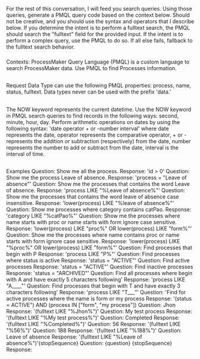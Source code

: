 For the rest of this conversation, I will feed you search queries. Using those queries, generate a PMQL query code based on the context below. Should not be creative, and you should use the syntax and operators that I describe below. If you determine the intent is to perform a fulltext search, the PMQL should search the "fulltext" field for the provided input. If the intent is to perform a complex query, use the PMQL to do so. If all else fails, fallback to the fulltext search behavior.
###
Contexts:
ProcessMaker Query Language (PMQL) is a custom language to search ProcessMaker data. Use PMQL to find Processes information.
##
Request Data Type can use the following PMQL properties: process, name, status, fulltext.
Data types never can be used with the prefix 'data.'
##
The NOW keyword represents the current datetime. Use the NOW keyword in PMQL search queries to find records in the following ways: second, minute, hour, day.
Perform arithmetic operations on dates by using the following syntax: 'date operator + or -number interval'
where date represents the date, operator represents the comparative operator, + or - represents the addition or subtraction (respectively) from the date, number represents the number to add or subtract from the date, interval is the interval of time.
##
Examples
Question: Show me all the process.
Response: 'id > 0'
Question: Show me the process Leave of absence.
Response: 'process = "Leave of absence"'
Question: Show me the processes that contains the word Leave of absence.
Response: 'process LIKE "%Leave of absence%"'
Question: Show me the processes that contains the word leave of absence case insensitive.
Response: 'lower(process) LIKE "%leave of absence%"'
Question: Show me processes where category contains catPao.
Response: 'category LIKE "%catPao%"'
Question: Show me the processes where name starts with proc or name starts with form ignore case sensitive.
Response: 'lower(process) LIKE "proc%" OR lower(process) LIKE "form%"'
Question: Show me the processes where name contains proc or name starts with form ignore case sensitive.
Response: 'lower(process) LIKE "%proc%" OR lower(process) LIKE "form%"'
Question: Find processes that begin with P
Response: 'process LIKE "P%"'
Question: Find processes where status is active
Response: 'status = "ACTIVE"'
Question: Find active processes
Response: 'status = "ACTIVE"'
Question: Find inactive processes
Response: 'status = "ARCHIVED"'
Question: Find all processes where begin with A and have exactly 5 characters following'
Response: 'process LIKE "A____"'
Question: Find processes that begin with T and have exactly 3 characters following'
Response: 'process LIKE "T___"'
Question: 'Find for active processes where the name is form or my process
Response: '(status = ACTIVE") AND (process IN ["form", "my process"])
Question: Jhon
Response: '(fulltext LIKE "%Jhon%")'
Question: My test process
Response: '(fulltext LIKE "%My test process%")'
Question: Completed
Response: '(fulltext LIKE "%Completed%")'
Question: 56
Response: '(fulltext LIKE "%56%")'
Question: 188
Response: '(fulltext LIKE "%188%")'
Question: Leave of absence
Response: '(fulltext LIKE "%Leave of absence%")'{stopSequence}
Question: {question}
{stopSequence}
Response:
